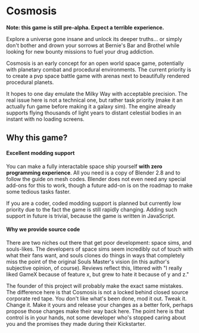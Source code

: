 # Cosmosis

**Note: this game is still pre-alpha. Expect a terrible experience.**

Explore a universe gone insane and unlock its deeper truths... or simply don't
bother and drown your sorrows at Bernie's Bar and Brothel while looking for new
bounty missions to fuel your drug addiction.

<!-- We aim to be the following; uncomment when achieved :) --
Cosmosis is an open world space game with RPG elements. It aims to have
hyper-realistic space ship mechanics (if a game with FTL and Lovecraftian Great
Ones can fall into such a category), and souls-like combat on planets. It also
has an FPS shooter class for those who do refuse to praise the sun
\[blasphemes].
-->
Cosmosis is an early concept for an open world space game, potentially with
planetary combat and procedural environments. The current priority is to create
a pvp space battle game with arenas next to beautifully rendered procedural
planets.

It hopes to one day emulate the Milky Way with acceptable precision. The real
issue here is not a technical one, but rather task priority (make it an
actually fun game before making it a galaxy sim). The engine already supports
flying thousands of light years to distant celestial bodies in an instant with
no loading screens.

## Why this game?

#### Excellent modding support
You can make a fully interactable space ship yourself **with zero programming
experience**. All you need is a copy of Blender 2.8 and to follow the guide on
mesh codes. Blender does not even need any special add-ons for this to work,
though a future add-on is on the roadmap to make some tedious tasks faster.

If you are a coder, coded modding support is planned but currently low priority
due to the fact the game is still rapidly changing. Adding such support in
future is trivial, because the game is written in JavaScript.

#### Why we provide source code
There are two niches out there that get poor development: space sims, and
souls-likes. The developers of space sims seem incredibly out of touch with
what their fans want, and souls clones do things in ways that completely miss
the point of the original Souls Master's vision (in this author's subjective opinion, of
course). Reviews reflect this, littered with "I really liked GameX because of
feature x, but grew to hate it because of y and z."

The founder of this project will probably make the exact same mistakes. The
difference here is that Cosmosis is not a locked behind closed source corporate
red tape. You don't like what's been done, mod it out. Tweak it. Change it.
Make it yours and release your changes as a better fork, perhaps propose those
changes make their way back here. The point here is that control is in your
hands, not some developer who's stopped caring about you and the promises they
made during their Kickstarter.
